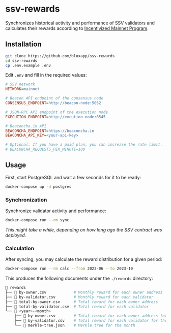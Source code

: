# ssv-rewards

Synchronizes historical activity and performance of SSV validators and calculates their rewards according to [Incentivized Mainnet Program](https://docs.google.com/document/d/1pcr8QVcq9eZfiOJGrm5OsE9JAqdQy1F8Svv1xgecjNY/edit).

## Installation

```bash
git clone https://github.com/bloxapp/ssv-rewards
cd ssv-rewards
cp .env.example .env
```

Edit `.env` and fill in the required values:

```ini
# SSV network
NETWORK=mainnet

# Beacon API endpoint of the consensus node
CONSENSUS_ENDPOINT=http://beacon-node:5052

# JSON-RPC API endpoint of the execution node
EXECUTION_ENDPOINT=http://excution-node:8545

# Beaconcha.in API
BEACONCHA_ENDPOINT=https://beaconcha.in
BEACONCHA_API_KEY=<your-api-key>

# Optional: If you have a paid plan, you can increase the rate limit.
# BEACONCHA_REQUESTS_PER_MINUTE=100
```

## Usage

First, start PostgreSQL and wait a few seconds for it to be ready:

```bash
docker-compose up -d postgres
```

### Synchronization

Synchronize validator activity and performance:

```bash
docker-compose run --rm sync
```

_This might take a while, depending on how long ago the SSV contract was deployed._

### Calculation

After syncing, you may calculate the reward distribution for a given period:

```bash
docker-compose run --rm calc --from 2023-06 --to 2023-10
```

This produces the following documents under the `./rewards` directory:

```bash
📂 rewards
├── 📄 by-owner.csv            # Monthly reward for each owner address
├── 📄 by-validator.csv        # Monthly reward for each validator
├── 📄 total-by-owner.csv      # Total reward for each owner address
├── 📄 total-by-validator.csv  # Total reward for each validator
└── 📂 <year>-<month>
    ├── 📄 by-owner.csv        # Total reward for each owner address for the month
    ├── 📄 by-validator.csv    # Total reward for each validator for the month
    └── 📄 merkle-tree.json    # Merkle tree for the month
```
